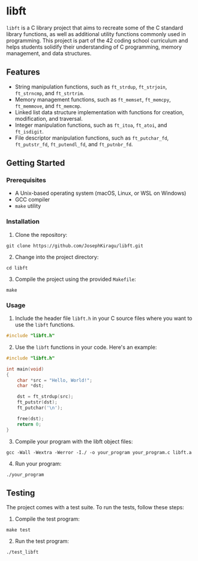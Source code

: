 # libft

`libft` is a C library project that aims to recreate some of the C standard library functions, as well as additional utility functions commonly used in programming. This project is part of the 42 coding school curriculum and helps students solidify their understanding of C programming, memory management, and data structures.

## Features

- String manipulation functions, such as `ft_strdup`, `ft_strjoin`, `ft_strncmp`, and `ft_strtrim`.
- Memory management functions, such as `ft_memset`, `ft_memcpy`, `ft_memmove`, and `ft_memcmp`.
- Linked list data structure implementation with functions for creation, modification, and traversal.
- Integer manipulation functions, such as `ft_itoa`, `ft_atoi`, and `ft_isdigit`.
- File descriptor manipulation functions, such as `ft_putchar_fd`, `ft_putstr_fd`, `ft_putendl_fd`, and `ft_putnbr_fd`.

## Getting Started

### Prerequisites

- A Unix-based operating system (macOS, Linux, or WSL on Windows)
- GCC compiler
- `make` utility

### Installation

1. Clone the repository:
```
git clone https://github.com/JosephKiragu/libft.git
```

2. Change into the project directory:
```
cd libft
```

3. Compile the project using the provided `Makefile`:
```
make
```

### Usage

1. Include the header file `libft.h` in your C source files where you want to use the `libft` functions.

```c
#include "libft.h"
```

2. Use the `libft` functions in your code. Here's an example:

```c
#include "libft.h"

int main(void)
{
    char *src = "Hello, World!";
    char *dst;

    dst = ft_strdup(src);
    ft_putstr(dst);
    ft_putchar('\n');

    free(dst);
    return 0;
}
```

3. Compile your program with the libft object files:

```
gcc -Wall -Wextra -Werror -I./ -o your_program your_program.c libft.a
```

4. Run your program:

```
./your_program
```

## Testing

The project comes with a test suite. To run the tests, follow these steps:

1. Compile the test program:
```
make test
```

2. Run the test program:
```
./test_libft
```

